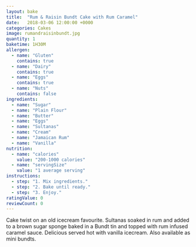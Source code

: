 ```yaml
---
layout: bake
title:  "Rum & Raisin Bundt Cake with Rum Caramel"
date:   2018-03-06 12:00:00 +0000
categories: Cakes
image: rumandraisinbundt.jpg
quantity: 1
baketime: 1H30M
allergen:
  - name: "Gluten"
    contains: true
  - name: "Dairy"
    contains: true
  - name: "Eggs"
    contains: true
  - name: "Nuts"
    contains: false
ingredients:
  - name: "Sugar"
  - name: "Plain Flour"
  - name: "Butter"
  - name: "Eggs"
  - name: "Sultanas"
  - name: "Cream"
  - name: "Jamaican Rum"
  - name: "Vanilla"
nutrition:
  - name: "calories"
    value: "200-1000 calories"
  - name: "servingSize"
    value: "1 average serving"
instructions:
  - step: "1. Mix ingredients."
  - step: "2. Bake until ready."
  - step: "3. Enjoy."
ratingValue: 0
reviewCount: 0
---
```


Cake twist on an old icecream favourite. Sultanas soaked in rum and added to a brown sugar sponge baked in a Bundt tin and topped with rum infused caramel sauce. Delicious served hot with vanilla icecream. Also available as mini bundts.
